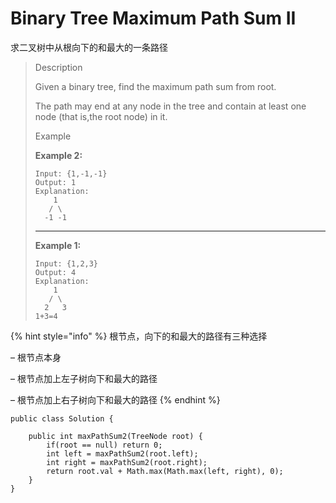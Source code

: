# Binary Tree Maximum Path Sum II

求二叉树中从根向下的和最大的一条路径

> Description
>
> Given a binary tree, find the maximum path sum from root.
>
> The path may end at any node in the tree and contain at least one node (that is,the root node) in it.
>
> Example
>
> **Example 2:**
>
> ```
> Input: {1,-1,-1}
> Output: 1
> Explanation:
>     1
>    / \
>   -1 -1
> ```
>
> ****
>
> **Example 1:**
>
> ```
> Input: {1,2,3}
> Output: 4
> Explanation:
>     1
>    / \
>   2   3
> 1+3=4
> ```

{% hint style="info" %}
根节点，向下的和最大的路径有三种选择&#x20;

– 根节点本身&#x20;

– 根节点加上左子树向下和最大的路径&#x20;

– 根节点加上右子树向下和最大的路径
{% endhint %}

```
public class Solution {

    public int maxPathSum2(TreeNode root) {
        if(root == null) return 0;
        int left = maxPathSum2(root.left);
        int right = maxPathSum2(root.right);
        return root.val + Math.max(Math.max(left, right), 0);
    }
}
```


